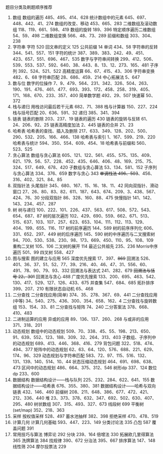 题目分类及刷题顺序推荐
1. 数组
  数组的遍历	485、495、414、628
  统计数组中的元素	645、697、448、442、41、274
  数组的改变、移动	453、665、283
  二维数组及滚动数组	118、119、661、598、419
  数组的旋转	189、396
  特定顺序遍历二维数组	54、59、498
  二维数组变换	566、48、73、289
  前缀和数组	303、304、238
2. 字符串
  字符	520
  回文串的定义	125
  公共前缀	14
  单词	434、58
  字符串的反转	344、541、557、151
  字符的统计	387、389、383、242、49、451、423、657、551、696、467、535
  数字与字符串间转换	299、412、506、539、553、537、592、640、38、443、8、13、12、273、165、481
  子序列	392、524、521、522
  高精度运算	66、67、415、43、306
  字符串变换	482、6、68
  字符串匹配	28、686、459、214
  中心拓展法	5、647
3. 数与位
  数字的位操作	7、9、479、564、231、342、326、504、263、190、191、476、461、477、693、393、172、458、258、319、405、171、168、670、233、357、400
  简单数学题	492、29、507
  快速幂	50、372
4. 栈与递归
  用栈访问最后若干元素	682、71、388
  栈与计算器	150、227、224
  栈与括号匹配	20、636、591、32
  递归	385、341、394
5. 链表
  链表的删除	203、237、19
  链表的遍历	430
  链表的旋转与反转	61、24、206、92、25
  链表高精度加法	2、445
  链表的合并	21、23
6. 哈希表
  哈希表的查找、插入及删除	217、633、349、128、202、500、290、532、205、166、466、138
  哈希表与索引	1、167、599、219、220
  哈希表与统计	594、350、554、609、454、18
  哈希表与前缀和	560、523、525
7. 贪心算法
  数组与贪心算法	605、121、122、561、455、575、135、409、621、179、56、57、228、452、435、646、406、48、169、215、75、324、517、649、678、420
  子数组与贪心算法	53、134、581、152
  子序列与贪心算法	334、376、659
  数字与贪心	343
  ~~单调栈法	496、503~~、456、316、402、321、84、85
8. 双指针法
  头尾指针	345、680、167、15、16、18、11、42
  同向双指针、滑动窗口	27、26、80、83、82、611、187、643、674、209、3、438、567、424、76、30
  分段双指针	86、328、160、88、475
  快慢指针	141、142、143、234、457、287
9. 树
  树与递归	100、222、101、226、437、563、617、508、572、543、654、687、87
  树的层次遍历	102、429、690、559、662、671、513、515、637、103、107、257、623、653、104、111、112、113、129、404、199、655、116、117
  树的前序遍历	144、589
  树的前序序列化	606、331、652、297、449
  树的后序遍历	145、590
  树的中序遍历与二叉搜索树	94、700、530、538、230、98、173、669、450、110、95、108、109
  重构二叉树	105、106
  二叉树的展开	114
  最近公共祖先	235、236
  Morris中序遍历	501、99
  四叉树	558、427
10. 图与搜索
  图的建立与应用	565
  深度优先搜索	17、397、~~869~~
  回溯法	526、401、36、37、51、52、77、39、216、40、46、47、31、556、60、491、78、90、79、93、332
  回溯法与表达式	241、282、679
  ~~回溯法与括号	22、301~~
  回溯法与贪心	488
  广度优先搜索	133、200、695、463、542、130、417、529、127、126、433、675
  并查集	547、684、685
  拓扑排序	399、207、210
  有限状态自动机	65、468
11. 二分查找
   二分查找应用(简单)	374、35、278、367、69、441
   二分查找应用(中等)	34、540、275、436、300、354、658、162、4
   二分查找与旋转数组	153、154、33、81
   二分查找与矩阵	74、240
   二分答案法	378、668、410、483
12. 二进制运算的应用
   异或的应用	89、136、137、260、268
   与或非的应用	371、318、201
13. 动态规划
   数组中的动态规划	509、70、338、45、55、198、213、650、91、639、552、123、188、309、32、264、313、403
   子数组、子序列中的动态规划	689、413、446、368、416、279
   背包问题	322、518、474、494、377
   矩阵中的动态规划	62、63、64、120、576、688、221、629、174、96、329
   动态规划与字符串匹配	583、72、97、115、516、132、131、139、140、514、10、44
   状态压缩动态规划	464、691、698、638、473
   区间中的动态规划	486、664、375、312、546
   树形dp	337、124
   数位dp	233、600
14. 数据结构
   数据结构设计——栈与队列	225、232、284、622、641、155
   数据结构设计——哈希表	676、355、380、381
   数据结构设计——哈希与双向链表	432、146、460
   前缀树	208、211、648、386、677、472、421、212、336、440
   堆	23、373、378、632、347、692、502、630、407、295、480
   树状数组	307、315、493、327、673
   线段树	699
   平衡树(set/map)	352、218、363
15. 采样
   按权值采样	528、497
   蓄水池抽样	382、398
   拒绝采样	470、478、519
16. 计算几何
   计算几何基础	593、447、223、149
   分类讨论法	335
   凸包	587
   覆盖问题	391
17. 常用技巧与算法
   博弈论	292
   分块	239、164
   倍增法	330
   拓展欧几里得算法	365
   洗牌算法	384
   找规律	390、672
   分治法	395、667
   排序算法	147、148
   线性筛	204
   摩尔投票法	229